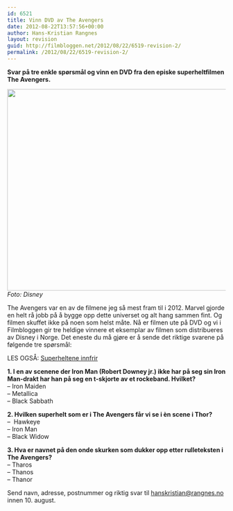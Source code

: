 ```yaml
---
id: 6521
title: Vinn DVD av The Avengers
date: 2012-08-22T13:57:56+00:00
author: Hans-Kristian Rangnes
layout: revision
guid: http://filmbloggen.net/2012/08/22/6519-revision-2/
permalink: /2012/08/22/6519-revision-2/
---
```

**Svar på tre enkle spørsmål og vinn en DVD fra den episke superheltfilmen The Avengers.**<!--more-->

  
<a href="http://filmbloggen.net/2012/04/29/superheltene-innfrir/the-avengers-photo-01/" rel="attachment wp-att-3155"><img class="alignnone size-large wp-image-3155" src="http://filmbloggen.net/wp-content/uploads//2012/04/the-avengers-photo-01-620x465.jpg" alt="" width="620" height="465" /></a>  
_Foto: Disney_

The Avengers var en av de filmene jeg så mest fram til i 2012. Marvel gjorde en helt rå jobb på å bygge opp dette universet og alt hang sammen fint. Og filmen skuffet ikke på noen som helst måte. Nå er filmen ute på DVD og vi i Filmbloggen gir tre heldige vinnere et eksemplar av filmen som distribueres av Disney i Norge. Det eneste du må gjøre er å sende det riktige svarene på følgende tre spørsmål:

LES OGSÅ: [Superheltene innfrir](http://filmbloggen.net/2012/04/29/superheltene-innfrir/)

**1. I en av scenene der Iron Man (Robert Downey jr.) ikke har på seg sin Iron Man-drakt har han på seg en t-skjorte av et rockeband. Hvilket?**  
&#8211; Iron Maiden  
&#8211; Metallica  
&#8211; Black Sabbath

**2. Hvilken superhelt som er i The Avengers får vi se i èn scene i Thor?**  
&#8211;  Hawkeye  
&#8211; Iron Man  
&#8211; Black Widow

**3. Hva er navnet på den onde skurken som dukker opp etter rulleteksten i The Avengers?**  
&#8211; Tharos  
&#8211; Thanos  
&#8211; Thanor

Send navn, adresse, postnummer og riktig svar til hanskristian@rangnes.no innen 10. august.